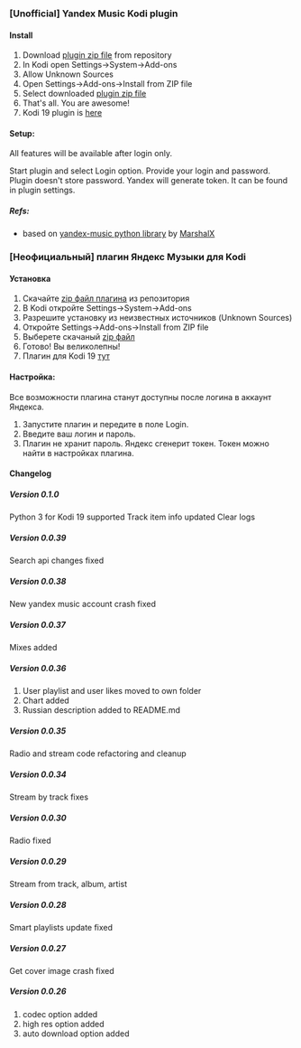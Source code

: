 ### [Unofficial] Yandex Music Kodi plugin
#### Install
1. Download [plugin zip file][plugin_zip] from repository
2. In Kodi open Settings->System->Add-ons
3. Allow Unknown Sources
4. Open Settings->Add-ons->Install from ZIP file
5. Select downloaded [plugin zip file][plugin_zip]
6. That's all. You are awesome!   
7. Kodi 19 plugin is [here][plugin_19_zip]

#### Setup:
All features will be available after login only.

Start plugin and select Login option.
Provide your login and password.
Plugin doesn't store password. Yandex will generate token. It can be found in plugin settings.

##### Refs:
* based on [yandex-music python library][ym_lib] by [MarshalX](https://github.com/MarshalX)


### [Неофициальный] плагин Яндекс Музыки для Kodi
#### Установка
1. Скачайте [zip файл плагина][plugin_zip] из репозитория
2. В Kodi откройте Settings->System->Add-ons
3. Разрешите установку из неизвестных источников (Unknown Sources)
4. Откройте Settings->Add-ons->Install from ZIP file
5. Выберете скачаный [zip файл][plugin_zip]
6. Готово! Вы великолепны!
7. Плагин для Kodi 19 [тут][plugin_19_zip]

#### Настройка:
Все возможности плагина станут доступны после логина в аккаунт Яндекса.

1. Запустите плагин и передите в поле Login.
2. Введите ваш логин и пароль.
3. Плагин не хранит пароль. Яндекс сгенерит токен. Токен можно найти в настройках плагина.


#### Changelog

##### Version 0.1.0
Python 3 for Kodi 19 supported
Track item info updated
Clear logs 

##### Version 0.0.39
Search api changes fixed

##### Version 0.0.38
New yandex music account crash fixed 

##### Version 0.0.37
Mixes added 

##### Version 0.0.36
1. User playlist and user likes moved to own folder
2. Chart added
3. Russian description added to README.md

##### Version 0.0.35
Radio and stream code refactoring and cleanup

##### Version 0.0.34
Stream by track fixes

##### Version 0.0.30
Radio fixed

##### Version 0.0.29
Stream from track, album, artist

##### Version 0.0.28
Smart playlists update fixed

##### Version 0.0.27
Get cover image crash fixed 

##### Version 0.0.26
1. codec option added
2. high res option added
3. auto download option added

[plugin_19_zip]: https://github.com/Angel777d/kodi.plugin.yandex-music/raw/master/bin/kodi.plugin.yandex-music-0.1.0.zip
[plugin_zip]: https://github.com/Angel777d/kodi.plugin.yandex-music/raw/master/bin/kodi.plugin.yandex-music-0.0.39.zip
[ym_lib]: https://github.com/MarshalX/yandex-music-api
